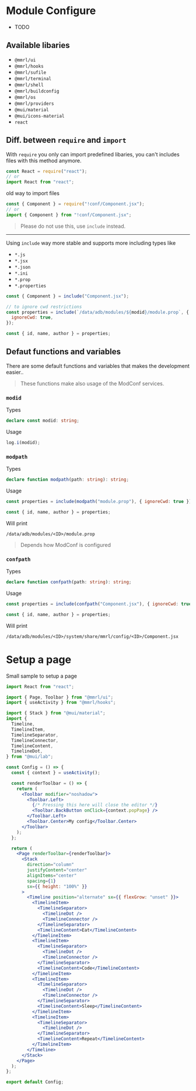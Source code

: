 # Module Configure

- TODO

## Available libaries

- `@mmrl/ui`
- `@mmrl/hooks`
- `@mmrl/sufile`
- `@mmrl/terminal`
- `@mmrl/shell`
- `@mmrl/buildconfig`
- `@mmrl/os`
- `@mmrl/providers`
- `@mui/material`
- `@mui/icons-material`
- `react`

## Diff. between `require` and `import`

With `require` you only can import predefined libaries, you can't includes files with this method anymore.

```js
const React = require("react");
// or
import React from "react";
```

old way to import files

```js
const { Component } = require("!conf/Component.jsx");
// or
import { Component } from "!conf/Component.jsx";
```

> Please do not use this, use `include` instead.

---

Using `include` way more stable and supports more including types like

- `*.js`
- `*.jsx`
- `*.json`
- `*.ini`
- `*.prop`
- `*.properties`

```js
const { Component } = include("Component.jsx");

// to ignore cwd restrictions
const properties = include(`/data/adb/modules/${modid}/module.prop`, {
  ignoreCwd: true,
});

const { id, name, author } = properties;
```

## Defaut functions and variables

There are some default functions and variables that makes the development easier..

> These functions make also usage of the ModConf services.

### `modid`

Types

```ts
declare const modid: string;
```

Usage

```js
log.i(modid);
```

### `modpath`

Types

```ts
declare function modpath(path: string): string;
```

Usage

```js
const properties = include(modpath("module.prop"), { ignoreCwd: true });

const { id, name, author } = properties;
```

Will print

```
/data/adb/modules/<ID>/module.prop
```

> Depends how ModConf is configured

### `confpath`

Types

```ts
declare function confpath(path: string): string;
```

Usage

```js
const properties = include(confpath("Component.jsx"), { ignoreCwd: true });

const { id, name, author } = properties;
```

Will print

```
/data/adb/modules/<ID>/system/share/mmrl/config/<ID>/Component.jsx
```

# Setup a page

Small sample to setup a page

```jsx
import React from "react";

import { Page, Toolbar } from "@mmrl/ui";
import { useActivity } from "@mmrl/hooks";

import { Stack } from "@mui/material";
import {
  Timeline,
  TimelineItem,
  TimelineSeparator,
  TimelineConnector,
  TimelineContent,
  TimelineDot,
} from "@mui/lab";

const Config = () => {
  const { context } = useActivity();

  const renderToolbar = () => {
    return (
      <Toolbar modifier="noshadow">
        <Toolbar.Left>
          {/* Pressing this here will close the editor */}
          <Toolbar.BackButton onClick={context.popPage} />
        </Toolbar.Left>
        <Toolbar.Center>My config</Toolbar.Center>
      </Toolbar>
    );
  };

  return (
    <Page renderToolbar={renderToolbar}>
      <Stack
        direction="column"
        justifyContent="center"
        alignItems="center"
        spacing={1}
        sx={{ height: "100%" }}
      >
        <Timeline position="alternate" sx={{ flexGrow: "unset" }}>
          <TimelineItem>
            <TimelineSeparator>
              <TimelineDot />
              <TimelineConnector />
            </TimelineSeparator>
            <TimelineContent>Eat</TimelineContent>
          </TimelineItem>
          <TimelineItem>
            <TimelineSeparator>
              <TimelineDot />
              <TimelineConnector />
            </TimelineSeparator>
            <TimelineContent>Code</TimelineContent>
          </TimelineItem>
          <TimelineItem>
            <TimelineSeparator>
              <TimelineDot />
              <TimelineConnector />
            </TimelineSeparator>
            <TimelineContent>Sleep</TimelineContent>
          </TimelineItem>
          <TimelineItem>
            <TimelineSeparator>
              <TimelineDot />
            </TimelineSeparator>
            <TimelineContent>Repeat</TimelineContent>
          </TimelineItem>
        </Timeline>
      </Stack>
    </Page>
  );
};

export default Config;
```
